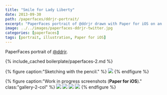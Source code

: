 ```yaml
---
title: "Smile for Lady Liberty"
date: 2013-09-30
path: /paperfaces/ddrjr-portrait/
excerpt: "PaperFaces portrait of @ddrjr drawn with Paper for iOS on an iPad."
image: ../../images/paperfaces-ddrjr-twitter.jpg
categories: [paperfaces]
tags: [portrait, illustration, Paper for iOS]
---
```


PaperFaces portrait of <a href="https://twitter.com/ddrjr">@ddrjr</a>.

{% include_cached boilerplate/paperfaces-2.md %}

{% figure caption:"Sketching with the pencil." %}
[![](../../images/paperfaces-ddrjr-process-1-750.jpg)](../../images/paperfaces-ddrjr-process-1-lg.jpg)
{% endfigure %}

{% figure caption:"Work in progress screenshots (**Paper for iOS**)." class:"gallery-2-col" %}
[![](../../images/paperfaces-ddrjr-process-2-600.jpg)](../../images/paperfaces-ddrjr-process-2-lg.jpg)
[![](../../images/paperfaces-ddrjr-process-3-600.jpg)](../../images/paperfaces-ddrjr-process-3-lg.jpg)
[![](../../images/paperfaces-ddrjr-process-4-600.jpg)](../../images/paperfaces-ddrjr-process-4-lg.jpg)
[![](../../images/paperfaces-ddrjr-process-5-600.jpg)](../../images/paperfaces-ddrjr-process-5-lg.jpg)
{% endfigure %}
